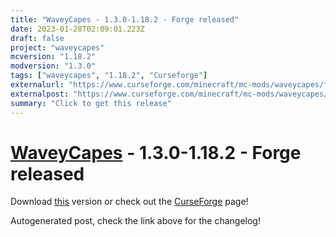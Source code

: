 ```yaml
---
title: "WaveyCapes - 1.3.0-1.18.2 - Forge released"
date: 2023-01-28T02:09:01.223Z
draft: false
project: "waveycapes"
mcversion: "1.18.2"
modversion: "1.3.0"
tags: ["waveycapes", "1.18.2", "Curseforge"]
externalurl: "https://www.curseforge.com/minecraft/mc-mods/waveycapes/files/4368499"
externalpost: "https://www.curseforge.com/minecraft/mc-mods/waveycapes/files/4368499"
summary: "Click to get this release"
---
```

# [WaveyCapes](/project/waveycapes) - 1.3.0-1.18.2 - Forge released
Download [this](https://www.curseforge.com/minecraft/mc-mods/waveycapes/files/4368499) version or check out the [CurseForge](https://www.curseforge.com/minecraft/mc-mods/waveycapes) page!

Autogenerated post, check the link above for the changelog!
